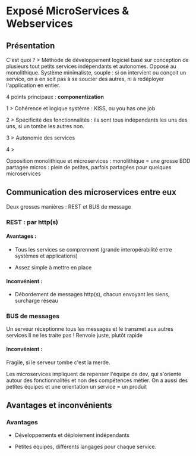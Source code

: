Exposé MicroServices & Webservices
===

## Présentation

C'est quoi ? > Méthode de développement logiciel basé sur conception de plusieurs tout petits services indépendants et autonomes.
Opposé au monolithique.
Système minimaliste, souple : si on intervient ou conçoit un service, on a en soit pas à se soucier des autres, ni à redéployer l'application en entier.

4 points principaux : **componentization**

1 > Cohérence et logique système : KISS, ou you has one job

2 > Spécificité des fonctionnalités : ils sont tous indépendants les uns des uns, si un tombe les autres non. 

3 > Autonomie des services

4 > 

Opposition monolithique et microservices : monolithique = une grosse BDD partagée
micros : plein de petites, parfois partagées pour quelques microservices

## Communication des microservices entre eux

Deux grosses manières : REST et BUS de message 

### REST : par http(s)

#### Avantages :

- Tous les services se comprennent (grande interopérabilité entre systèmes et applications)

- Assez simple à mettre en place

#### Inconvénient :

- Débordement de messages http(s), chacun envoyant les siens, surcharge réseau

### BUS de messages

Un serveur réceptionne tous les messages et le transmet aux autres services
Il ne les traite pas ! Renvoie juste, plutôt rapide

#### Inconvénient :

 Fragile, si le serveur tombe c'est la merde.





Les microservices impliquent de repenser l'équipe de dev, qui s'oriente autour des fonctionnalités et non des compétences métier. On a aussi des petites équipes et une orientation un service = un produit

## Avantages et inconvénients

### Avantages

- Développements et déploiement indépendants

- Petites équipes, différents langages pour chaque service. 
